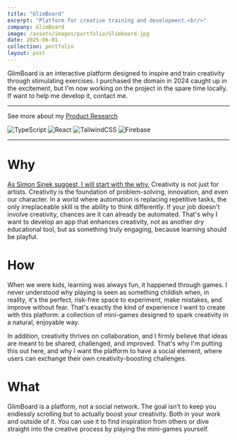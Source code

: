 ```yaml
---
title: "GlimBoard"
excerpt: "Platform for creative training and development.<br/>"
company: GlimBoard
image: /assets/images/portfolio/Glimboard.jpg
date: 2025-06-01
collection: portfolio
layout: post
---
```


GlimBoard is an interactive platform designed to inspire and train creativity through stimulating exercises. I purchased the domain in 2024 caught up in the excitement, but I'm now working on the project in the spare time locally. If want to help me develop it, contact me.

---

See more about my [Product Research](https://dariotortorici.github.io/posts/2025/03/product-research)

![TypeScript](https://img.shields.io/badge/typescript-%23007ACC.svg?style=flat&logo=typescript&logoColor=white) ![React](https://img.shields.io/badge/react-%2320232a.svg?style=flat&logo=react&logoColor=%2361DAFB) ![TailwindCSS](https://img.shields.io/badge/tailwindcss-%2338B2AC.svg?style=flat&logo=tailwind-css&logoColor=white) ![Firebase](https://img.shields.io/badge/firebase-a08021?style=flat&logo=firebase&logoColor=ffcd34)

---

# Why

[As Simon Sinek suggest, I will start with the why.](https://www.youtube.com/watch?v=u4ZoJKF_VuA)
Creativity is not just for artists. Creativity is the foundation of problem-solving, innovation, and even our character. In a world where automation is replacing repetitive tasks, the only irreplaceable skill is the ability to think differently. If your job doesn't involve creativity, chances are it can already be automated. That's why I want to develop an app that enhances creativity, not as another dry educational tool, but as something truly engaging, because learning should be playful.

# How

When we were kids, learning was always fun, it happened through games. I never understood why playing is seen as something childish when, in reality, it's the perfect, risk-free space to experiment, make mistakes, and improve without fear. That's exactly the kind of experience I want to create with this platform: a collection of mini-games designed to spark creativity in a natural, enjoyable way.  

In addition, creativity thrives on collaboration, and I firmly believe that ideas are meant to be shared, challenged, and improved. That's why I'm putting this out here, and why I want the platform to have a social element, where users can exchange their own creativity-boosting challenges.

# What

GlimBoard is a platform, not a social network. The goal isn’t to keep you endlessly scrolling but to actually boost your creativity. Both in your work and outside of it. You can use it to find inspiration from others or dive straight into the creative process by playing the mini-games yourself.
